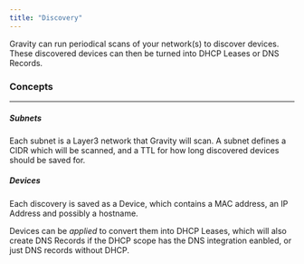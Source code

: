 ```yaml
---
title: "Discovery"
---
```


Gravity can run periodical scans of your network(s) to discover devices. These discovered devices can then be turned into DHCP Leases or DNS Records.

### Concepts
---

##### Subnets

Each subnet is a Layer3 network that Gravity will scan. A subnet defines a CIDR which will be scanned, and a TTL for how long discovered devices should be saved for.

##### Devices

Each discovery is saved as a Device, which contains a MAC address, an IP Address and possibly a hostname.

Devices can be *applied* to convert them into DHCP Leases, which will also create DNS Records if the DHCP scope has the DNS integration eanbled, or just DNS records without DHCP.
